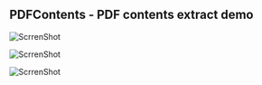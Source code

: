 PDFContents - PDF contents extract demo
-----------------------------------------
![ScrrenShot](https://raw.github.com/phaibin/PDFContents/master/ScreenShot-1.png)

![ScrrenShot](https://raw.github.com/phaibin/PDFContents/master/ScreenShot-2.png)

![ScrrenShot](https://raw.github.com/phaibin/PDFContents/master/ScreenShot-3.png)


